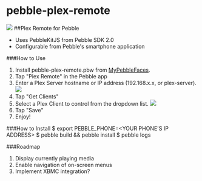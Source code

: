 pebble-plex-remote
==================

![](https://raw.github.com/spangborn/pebble-plex-remote/master/screenshot.png)
##Plex Remote for Pebble

- Uses PebbleKitJS from Pebble SDK 2.0
- Configurable from Pebble's smartphone application


###How to Use

1. Install pebble-plex-remote.pbw from [MyPebbleFaces](http://www.mypebblefaces.com/apps/1936/7371/).
2. Tap "Plex Remote" in the Pebble app
3. Enter a Plex Server hostname or IP address (192.168.x.x, or plex-server). ![](http://i.imgur.com/3sDZdg5.png)
4. Tap "Get Clients"
5. Select a Plex Client to control from the dropdown list. ![](http://i.imgur.com/0AJyotG.png)
6. Tap "Save"
7. Enjoy!

###How to Install
    $ export PEBBLE_PHONE=<YOUR PHONE'S IP ADDRESS>
    $ pebble build && pebble install
    $ pebble logs

###Roadmap
1. Display currently playing media
2. Enable navigation of on-screen menus
3. Implement XBMC integration?
